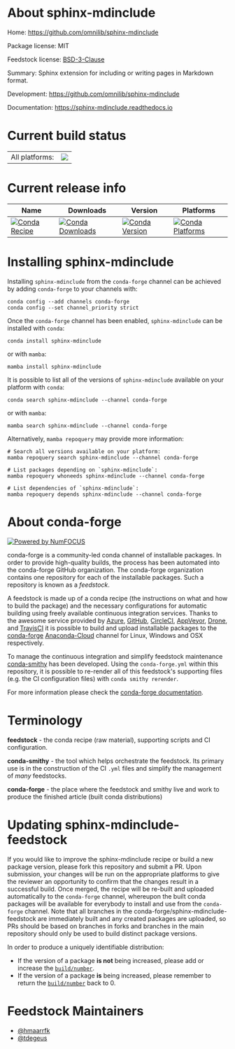 About sphinx-mdinclude
======================

Home: https://github.com/omnilib/sphinx-mdinclude

Package license: MIT

Feedstock license: [BSD-3-Clause](https://github.com/conda-forge/sphinx-mdinclude-feedstock/blob/main/LICENSE.txt)

Summary: Sphinx extension for including or writing pages in Markdown format.

Development: https://github.com/omnilib/sphinx-mdinclude

Documentation: https://sphinx-mdinclude.readthedocs.io

Current build status
====================


<table><tr><td>All platforms:</td>
    <td>
      <a href="https://dev.azure.com/conda-forge/feedstock-builds/_build/latest?definitionId=18338&branchName=main">
        <img src="https://dev.azure.com/conda-forge/feedstock-builds/_apis/build/status/sphinx-mdinclude-feedstock?branchName=main">
      </a>
    </td>
  </tr>
</table>

Current release info
====================

| Name | Downloads | Version | Platforms |
| --- | --- | --- | --- |
| [![Conda Recipe](https://img.shields.io/badge/recipe-sphinx--mdinclude-green.svg)](https://anaconda.org/conda-forge/sphinx-mdinclude) | [![Conda Downloads](https://img.shields.io/conda/dn/conda-forge/sphinx-mdinclude.svg)](https://anaconda.org/conda-forge/sphinx-mdinclude) | [![Conda Version](https://img.shields.io/conda/vn/conda-forge/sphinx-mdinclude.svg)](https://anaconda.org/conda-forge/sphinx-mdinclude) | [![Conda Platforms](https://img.shields.io/conda/pn/conda-forge/sphinx-mdinclude.svg)](https://anaconda.org/conda-forge/sphinx-mdinclude) |

Installing sphinx-mdinclude
===========================

Installing `sphinx-mdinclude` from the `conda-forge` channel can be achieved by adding `conda-forge` to your channels with:

```
conda config --add channels conda-forge
conda config --set channel_priority strict
```

Once the `conda-forge` channel has been enabled, `sphinx-mdinclude` can be installed with `conda`:

```
conda install sphinx-mdinclude
```

or with `mamba`:

```
mamba install sphinx-mdinclude
```

It is possible to list all of the versions of `sphinx-mdinclude` available on your platform with `conda`:

```
conda search sphinx-mdinclude --channel conda-forge
```

or with `mamba`:

```
mamba search sphinx-mdinclude --channel conda-forge
```

Alternatively, `mamba repoquery` may provide more information:

```
# Search all versions available on your platform:
mamba repoquery search sphinx-mdinclude --channel conda-forge

# List packages depending on `sphinx-mdinclude`:
mamba repoquery whoneeds sphinx-mdinclude --channel conda-forge

# List dependencies of `sphinx-mdinclude`:
mamba repoquery depends sphinx-mdinclude --channel conda-forge
```


About conda-forge
=================

[![Powered by
NumFOCUS](https://img.shields.io/badge/powered%20by-NumFOCUS-orange.svg?style=flat&colorA=E1523D&colorB=007D8A)](https://numfocus.org)

conda-forge is a community-led conda channel of installable packages.
In order to provide high-quality builds, the process has been automated into the
conda-forge GitHub organization. The conda-forge organization contains one repository
for each of the installable packages. Such a repository is known as a *feedstock*.

A feedstock is made up of a conda recipe (the instructions on what and how to build
the package) and the necessary configurations for automatic building using freely
available continuous integration services. Thanks to the awesome service provided by
[Azure](https://azure.microsoft.com/en-us/services/devops/), [GitHub](https://github.com/),
[CircleCI](https://circleci.com/), [AppVeyor](https://www.appveyor.com/),
[Drone](https://cloud.drone.io/welcome), and [TravisCI](https://travis-ci.com/)
it is possible to build and upload installable packages to the
[conda-forge](https://anaconda.org/conda-forge) [Anaconda-Cloud](https://anaconda.org/)
channel for Linux, Windows and OSX respectively.

To manage the continuous integration and simplify feedstock maintenance
[conda-smithy](https://github.com/conda-forge/conda-smithy) has been developed.
Using the ``conda-forge.yml`` within this repository, it is possible to re-render all of
this feedstock's supporting files (e.g. the CI configuration files) with ``conda smithy rerender``.

For more information please check the [conda-forge documentation](https://conda-forge.org/docs/).

Terminology
===========

**feedstock** - the conda recipe (raw material), supporting scripts and CI configuration.

**conda-smithy** - the tool which helps orchestrate the feedstock.
                   Its primary use is in the construction of the CI ``.yml`` files
                   and simplify the management of *many* feedstocks.

**conda-forge** - the place where the feedstock and smithy live and work to
                  produce the finished article (built conda distributions)


Updating sphinx-mdinclude-feedstock
===================================

If you would like to improve the sphinx-mdinclude recipe or build a new
package version, please fork this repository and submit a PR. Upon submission,
your changes will be run on the appropriate platforms to give the reviewer an
opportunity to confirm that the changes result in a successful build. Once
merged, the recipe will be re-built and uploaded automatically to the
`conda-forge` channel, whereupon the built conda packages will be available for
everybody to install and use from the `conda-forge` channel.
Note that all branches in the conda-forge/sphinx-mdinclude-feedstock are
immediately built and any created packages are uploaded, so PRs should be based
on branches in forks and branches in the main repository should only be used to
build distinct package versions.

In order to produce a uniquely identifiable distribution:
 * If the version of a package **is not** being increased, please add or increase
   the [``build/number``](https://docs.conda.io/projects/conda-build/en/latest/resources/define-metadata.html#build-number-and-string).
 * If the version of a package **is** being increased, please remember to return
   the [``build/number``](https://docs.conda.io/projects/conda-build/en/latest/resources/define-metadata.html#build-number-and-string)
   back to 0.

Feedstock Maintainers
=====================

* [@hmaarrfk](https://github.com/hmaarrfk/)
* [@tdegeus](https://github.com/tdegeus/)

